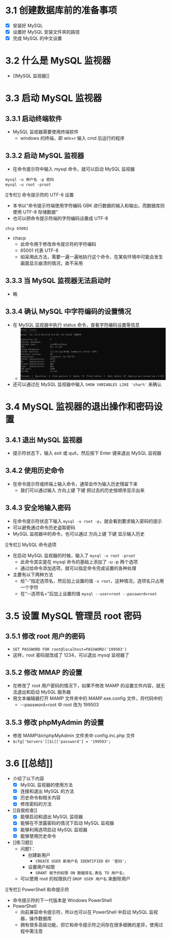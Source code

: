 
# 3.1 创建数据库前的准备事项

- [x] 安装好 MySQL
- [x] 设置好 MySQL 安装文件夹的路径
- [x] 完成 MySQL 的中文设置

# 3.2 什么是 MySQL 监视器

- [[MySQL 监视器]]

# 3.3 启动 MySQL 监视器

## 3.3.1 启动终端软件

- MySQL 监视器需要使用终端软件
  - windows 的终端，即 win+r 输入 cmd 后运行的程序

## 3.3.2 启动 MySQL 监视器

- 在命令提示符中输入 mysql 命令，就可以启动 MySQL 监视器

```base
mysql -u 用户名 -p 密码
mysql -u root -proot
```

[[专栏]] 命令提示符的 UTF-8 设置

- 本书以“命令提示符端使用字符编码 GBK 进行数据的输入和输出，而数据库则使用 UTF-8 存储数据“
- 也可以把命令提示符端的字符编码设置成 UTF-8

```base
chcp 65001
```

- chacp
  - 此命令用于修改命令提示符的字符编码
  - 65001 代表 UTF-8
  - 如采用此方法，需要一遍一遍地执行这个命令，在某些环境中可能会发生画面显示崩溃的情况，故不采用

## 3.3.3 当 MySQL 监视器无法启动时

- 略

## 3.3.4 确认 MySQL 中字符编码的设置情况

- 在 MySQL 监视器中执行 status 命令，查看字符编码设置等信息
  - ![查看字符编码设置等信息](../image/2022-06-06-10-52-44.png)
- 还可以通过在 MySQL 监视器中输入 `SHOW VARIABLES LIKE 'char%'` 来确认

# 3.4 MySQL 监视器的退出操作和密码设置

## 3.4.1 退出 MySQL 监视器

- 提示符状态下，输入 exit 或 quit，然后按下 Enter 键来退出 MySQL 监视器

## 3.4.2 使用历史命令

- 在命令提示符或终端上输入命令，通常会作为输入历史残留下来
  - 我们可以通过输入 方向上键 下键 把过去的历史按顺序显示出来

## 3.4.3 安全地输入密码

- 在命令提示符状态下输入 `mysql -u root -p`，就会看到要求输入密码的提示
- 可以避免通过命令历史盗取密码
- MySQL 监视器中的命令，也可以通过 方向上键 下键 显示输入历史

[[专栏]] MySQL 命令选项

- 在启动 MySQL 监视器的时候，输入了 `mysql -u root -proot`
  - 此命令其实是在 mysql 命令的基础上添加了 -u -p 两个选项
  - 通过给命令添加选项，就可以指定命令完成设置的各种处理
- 主要有以下两种方法
  - 给“-”指定选项名，然后加上设置的值 `-u root`，这种情况，选项名只占用一个字符
  - 在“--选项名=”后加上设置的值 `mysql --user=root --password=root`

# 3.5 设置 MySQL 管理员 root 密码

## 3.5.1 修改 root 用户的密码

- `SET PASSWORD FOR root@localhost=PASSWORD('199503')`
- 这样，root 密码就改成了 1234，可以退出 mysql 监视器了

## 3.5.2 修改 MMAP 的设置

- 在修改了 root 用户密码的情况下，如果不修改 MAMP 的设置文件内容，就无法退出和启动 MySQL 服务器
- 用文本编辑器打开 MAMP 文件夹中的 MAMP.exe.config 文件，将代码中的
  - --password=root 中 root 改为 199503

## 3.5.3 修改 phpMyAdmin 的设置

- 修改 MAMP\bin\phpMyAdmin 文件夹中 config.inc.php 文件
- `$cfg['Servers'][$i]['password'] = '199503';`

# 3.6 [[总结]]

- 介绍了以下内容
  - [X] MySQL 监视器的使用方法
  - [X] 连接和退出 MySQL 的方法
  - [X] 历史命令和相关内容
  - [X] 修改密码的方法
&nbsp;

- [[自我检查]]
  - [x] 能够启动和退出 MySQL 监视器
  - [x] 能够在不泄露密码的情况下启动 MySQL 监视器
  - [x] 能够利用选项启动 MySQL 监视器
  - [x] 能够使用历史命令
&nbsp;

- [[练习题]]
  - 问题1：
    - 创建新用户
      - `CREATE USER 新用户名 IDENTIFIED BY '密码';`
    - 设置用户权限
      - `GRANT 赋予的权限 ON 数据库名.表名 TO 用户名;`
  - 可以使用 root 的权限执行 `DROP USER 用户名` 来删除用户

[[专栏]] PowerShell 和命提示符

- 命令提示符的下一代版本是 Windows PowerShell
- PowerShell
  - 向前兼容命令提示符，所以也可以在 PowerShell 中启动 MySQL 监视器，操作数据库
  - 拥有很多高级功能，但它和命令提示符之间存在很多细微的差异，使用过程中需注意
